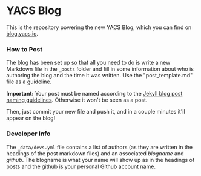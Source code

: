 # YACS Blog

This is the repository powering the new YACS Blog, which you can find on [blog.yacs.io](https://blog.yacs.io).

### How to Post

The blog has been set up so that all you need to do is write a new Markdown file in the `_posts` folder and fill in some information about who is authoring the blog and the time it was written. Use the "post_template.md" file as a guideline.

**Important:** Your post must be named according to the [Jekyll blog post naming guidelines](https://jekyllrb.com/docs/posts/#creating-post-files). Otherwise it won't be seen as a post.

Then, just commit your new file and push it, and in a couple minutes it'll appear on the blog!

### Developer Info

The `_data/devs.yml` file contains a list of authors (as they are written in the headings of the post markdown files) and an associated *blogname* and *github*. The blogname is what your name will show up as in the headings of posts and the github is your personal Github account name.
